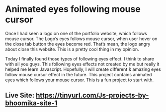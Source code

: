 # Animated eyes following mouse cursor

Once I had seen a logo on one of the portfolio website, which follows mouse cursor. The Logo’s eyes follows mouse cursor, when user hover on the close tab button the eyes become red. That’s mean, the logo angry about close this website. This is a pretty cool thing in my opinion.

Today I finally found those types of following eyes effect. I think to share with all you guys. This following eyes effects not created by me but really it helped me learn Javascript. Hopefully, I will create different & amazing eyes follow mouse cursor effect in the future. This project contains animated eyes which follows your mouse cursor. This is a fun project to start with. 

## Live Site: https://tinyurl.com/Js-projects-by-bhoomika-site-1
